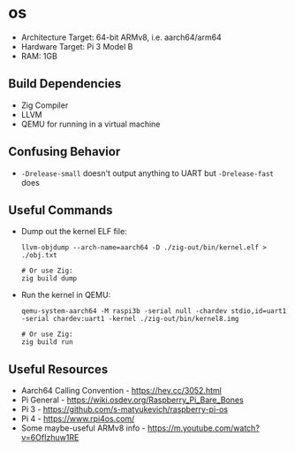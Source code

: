 # os

- Architecture Target: 64-bit ARMv8, i.e. aarch64/arm64
- Hardware Target: Pi 3 Model B
- RAM: 1GB

## Build Dependencies
- Zig Compiler
- LLVM
- QEMU for running in a virtual machine

## Confusing Behavior
- `-Drelease-small` doesn't output anything to UART but `-Drelease-fast` does

## Useful Commands
- Dump out the kernel ELF file:
  ```
  llvm-objdump --arch-name=aarch64 -D ./zig-out/bin/kernel.elf > ./obj.txt

  # Or use Zig:
  zig build dump
  ```

- Run the kernel in QEMU:
  ```
  qemu-system-aarch64 -M raspi3b -serial null -chardev stdio,id=uart1 -serial chardev:uart1 -kernel ./zig-out/bin/kernel8.img

  # Or use Zig:
  zig build run
  ```

## Useful Resources
- Aarch64 Calling Convention - https://hev.cc/3052.html
- Pi General - https://wiki.osdev.org/Raspberry_Pi_Bare_Bones
- Pi 3 - https://github.com/s-matyukevich/raspberry-pi-os
- Pi 4 - https://www.rpi4os.com/
- Some maybe-useful ARMv8 info - https://m.youtube.com/watch?v=6OfIzhuw1RE
